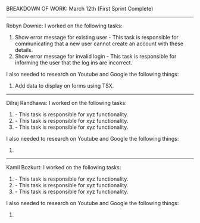 BREAKDOWN OF WORK:
March 12th (First Sprint Complete)

---

Robyn Downie:
I worked on the following tasks:

1. Show error message for existing user - This task is responsible for communicating that a new user cannot create an account with these details.
2. Show error message for invalid login - This task is responsible for informing the user that the log ins are incorrect.

I also needed to research on Youtube and Google the following things:

1. Add data to display on forms using TSX.

---

Dilraj Randhawa:
I worked on the following tasks:

1. <Insert Some Task Here> - This task is responsible for xyz functionality.
2. <Insert Some Task Here> - This task is responsible for xyz functionality.
3. <Insert Some Task Here> - This task is responsible for xyz functionality.

I also needed to research on Youtube and Google the following things:

1. <Insert Video or Link to thing you needed to research>

---

Kamil Bozkurt:
I worked on the following tasks:

1. <Insert Some Task Here> - This task is responsible for xyz functionality.
2. <Insert Some Task Here> - This task is responsible for xyz functionality.
3. <Insert Some Task Here> - This task is responsible for xyz functionality.

I also needed to research on Youtube and Google the following things:

1. <Insert Video or Link to thing you needed to research>
